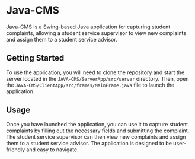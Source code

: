 

# Java-CMS

Java-CMS is a Swing-based Java application for capturing student complaints, allowing a student service supervisor to view new complaints and assign them to a student service advisor.

## Getting Started

To use the application, you will need to clone the repository and start the server located in the `JAVA-CMS/ServerApp/src/server` directory. Then, open the `JAVA-CMS/ClientApp/src/frames/MainFrame.java` file to launch the application.

## Usage

Once you have launched the application, you can use it to capture student complaints by filling out the necessary fields and submitting the complaint. The student service supervisor can then view new complaints and assign them to a student service advisor. The application is designed to be user-friendly and easy to navigate.

